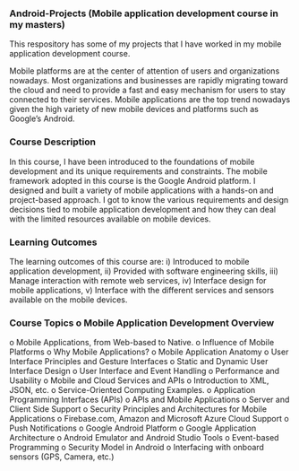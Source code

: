 ### **Android-Projects (Mobile application development course in my masters)**
This respository has some of my projects that I have worked in my mobile application development course.

Mobile platforms are at the center of attention of users and organizations nowadays. Most organizations and businesses are rapidly migrating toward the cloud and need to provide a fast and easy mechanism for users to stay connected to their services. Mobile applications are the top trend nowadays given the high variety of new mobile devices and platforms such as Google’s Android.

### **Course Description**
In this course, I have been introduced to the foundations of mobile development and its unique requirements and constraints. The mobile framework adopted in this course is the Google Android platform. I designed and built a variety of mobile applications with a hands-on and project-based approach. I got to know the various requirements and design decisions tied to mobile application development and how they can deal with the limited resources available on mobile devices.

### **Learning Outcomes**
The learning outcomes of this course are: i) Introduced to mobile application development, ii) Provided with software engineering skills, iii) Manage interaction with remote web services, iv) Interface design for mobile applications, v) Interface with the different services and sensors available on the mobile devices.

### **Course Topics o Mobile Application Development Overview**
o Mobile Applications, from Web-based to Native. 
o Influence of Mobile Platforms 
o Why Mobile Applications? 
o Mobile Application Anatomy 
o User Interface Principles and Gesture Interfaces 
o Static and Dynamic User Interface Design 
o User Interface and Event Handling 
o Performance and Usability 
o Mobile and Cloud Services and APIs 
o Introduction to XML, JSON, etc. 
o Service-Oriented Computing Examples. 
o Application Programming Interfaces (APIs) 
o APIs and Mobile Applications 
o Server and Client Side Support 
o Security Principles and Architectures for Mobile Applications 
o Firebase.com, Amazon and Microsoft Azure Cloud Support 
o Push Notifications 
o Google Android Platform 
o Google Application Architecture 
o Android Emulator and Android Studio Tools 
o Event-based Programming 
o Security Model in Android 
o Interfacing with onboard sensors (GPS, Camera, etc.)
